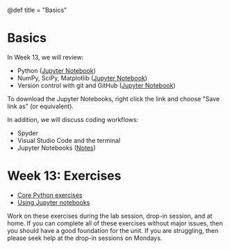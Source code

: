 @def title = "Basics"

# Basics

In Week 13, we will review:
* Python ([Jupyter Notebook](/assets/basics/Week13-PythonReview.ipynb))
* NumPy, SciPy, Matplotlib ([Jupyter Notebook](/assets/basics/Week13-Packages.ipynb))
* Version control with git and GitHub ([Jupyter Notebook](/assets/basics/Week13-Git.ipynb))

To download the Jupyter Notebooks, right click the link and choose "Save link as"
(or equivalent).

In addition, we will discuss coding workflows:
* Spyder
* Visual Studio Code and the terminal
* Jupyter Notebooks ([Notes](jupyter-notes/))


# Week 13: Exercises

* [Core Python exercises](/assets/basics/Week13-Python.pdf)
* [Using Jupyter notebooks](jupyter-exercise/)

Work on these exercises during the lab session, drop-in session,
and at home.  If you can complete all of these exercises without
major issues, then you should have a good foundation for the unit.
If you are struggling, then please seek help at the drop-in sessions
on Mondays.
